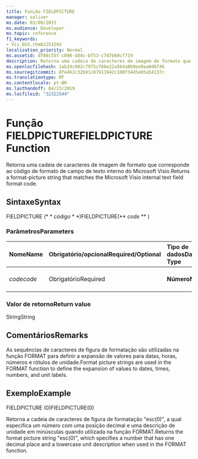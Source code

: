 ```yaml
---
title: Função FIELDPICTURE
manager: soliver
ms.date: 03/09/2015
ms.audience: Developer
ms.topic: reference
f1_keywords:
- Vis_DSS.chm82251592
localization_priority: Normal
ms.assetid: df88c55f-c098-dd4c-bf53-c7d7b60cf719
description: Retorna uma cadeia de caracteres de imagem de formato que corresponde ao código de formato de campo de texto interno do Microsoft Visio.
ms.openlocfilehash: 1ab24c602c7975cf6be22a564a8b9ee9aa0d6f46
ms.sourcegitcommit: 8fe462c32b91c87911942c188f3445e85a54137c
ms.translationtype: MT
ms.contentlocale: pt-BR
ms.lasthandoff: 04/23/2019
ms.locfileid: "32322544"
---
```

# <a name="fieldpicture-function"></a><span data-ttu-id="9fd01-103">Função FIELDPICTURE</span><span class="sxs-lookup"><span data-stu-id="9fd01-103">FIELDPICTURE Function</span></span>

<span data-ttu-id="9fd01-104">Retorna uma cadeia de caracteres de imagem de formato que corresponde ao código de formato de campo de texto interno do Microsoft Visio.</span><span class="sxs-lookup"><span data-stu-id="9fd01-104">Returns a format-picture string that matches the Microsoft Visio internal text field format code.</span></span>
  
## <a name="syntax"></a><span data-ttu-id="9fd01-105">Sintaxe</span><span class="sxs-lookup"><span data-stu-id="9fd01-105">Syntax</span></span>

<span data-ttu-id="9fd01-106">FIELDPICTURE (\* \* *código* \* \*)</span><span class="sxs-lookup"><span data-stu-id="9fd01-106">FIELDPICTURE(\*\* *code* \*\* )</span></span> 
  
### <a name="parameters"></a><span data-ttu-id="9fd01-107">Parâmetros</span><span class="sxs-lookup"><span data-stu-id="9fd01-107">Parameters</span></span>

|<span data-ttu-id="9fd01-108">**Nome**</span><span class="sxs-lookup"><span data-stu-id="9fd01-108">**Name**</span></span>|<span data-ttu-id="9fd01-109">**Obrigatório/opcional**</span><span class="sxs-lookup"><span data-stu-id="9fd01-109">**Required/Optional**</span></span>|<span data-ttu-id="9fd01-110">**Tipo de dados**</span><span class="sxs-lookup"><span data-stu-id="9fd01-110">**Data Type**</span></span>|<span data-ttu-id="9fd01-111">**Descrição**</span><span class="sxs-lookup"><span data-stu-id="9fd01-111">**Description**</span></span>|
|:-----|:-----|:-----|:-----|
| <span data-ttu-id="9fd01-112">_code_</span><span class="sxs-lookup"><span data-stu-id="9fd01-112">_code_</span></span> <br/> |<span data-ttu-id="9fd01-113">Obrigatório</span><span class="sxs-lookup"><span data-stu-id="9fd01-113">Required</span></span>  <br/> |<span data-ttu-id="9fd01-114">**Número**</span><span class="sxs-lookup"><span data-stu-id="9fd01-114">**Number**</span></span> <br/> | <span data-ttu-id="9fd01-115">Um código de formato de campo de texto.</span><span class="sxs-lookup"><span data-stu-id="9fd01-115">A text field format code.</span></span>  <br/> |
   
### <a name="return-value"></a><span data-ttu-id="9fd01-116">Valor de retorno</span><span class="sxs-lookup"><span data-stu-id="9fd01-116">Return value</span></span>

<span data-ttu-id="9fd01-117">String</span><span class="sxs-lookup"><span data-stu-id="9fd01-117">String</span></span>
  
## <a name="remarks"></a><span data-ttu-id="9fd01-118">Comentários</span><span class="sxs-lookup"><span data-stu-id="9fd01-118">Remarks</span></span>

<span data-ttu-id="9fd01-119">As sequências de caracteres de figura de formatação são utilizadas na função FORMAT para definir a expansão de valores para datas, horas, números e rótulos de unidade.</span><span class="sxs-lookup"><span data-stu-id="9fd01-119">Format picture strings are used in the FORMAT function to define the expansion of values to dates, times, numbers, and unit labels.</span></span>
  
## <a name="example"></a><span data-ttu-id="9fd01-120">Exemplo</span><span class="sxs-lookup"><span data-stu-id="9fd01-120">Example</span></span>

<span data-ttu-id="9fd01-121">FIELDPICTURE (0)</span><span class="sxs-lookup"><span data-stu-id="9fd01-121">FIELDPICTURE(0)</span></span> 
  
<span data-ttu-id="9fd01-122">Retorna a cadeia de caracteres de figura de formatação "esc(0)", a qual especifica um número com uma posição decimal e uma descrição de unidade em minúsculas quando utilizada na função FORMAT.</span><span class="sxs-lookup"><span data-stu-id="9fd01-122">Returns the format picture string "esc(0)", which specifies a number that has one decimal place and a lowercase unit description when used in the FORMAT function.</span></span> 
  


